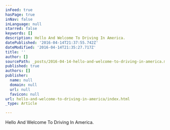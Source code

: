 ```yaml
---
inFeed: true
hasPage: true
inNav: false
inLanguage: null
starred: false
keywords: []
description: Hello And Welcome To Driving In America.
datePublished: '2016-04-14T21:37:55.742Z'
dateModified: '2016-04-14T21:35:27.717Z'
title: ''
author: []
sourcePath: _posts/2016-04-14-hello-and-welcome-to-driving-in-america.md
published: true
authors: []
publisher:
  name: null
  domain: null
  url: null
  favicon: null
url: hello-and-welcome-to-driving-in-america/index.html
_type: Article

---
```

Hello And Welcome To Driving In America.